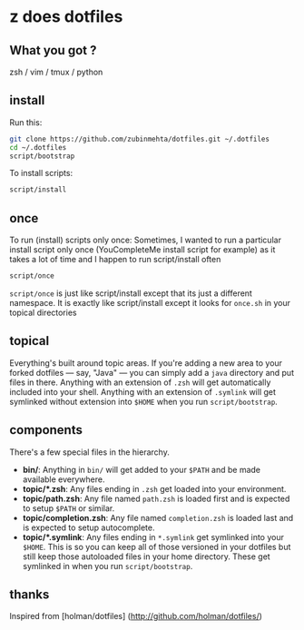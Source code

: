# z does dotfiles

## What you got ?

zsh / vim / tmux / python

## install

Run this:

```sh
git clone https://github.com/zubinmehta/dotfiles.git ~/.dotfiles
cd ~/.dotfiles
script/bootstrap
```

To install scripts:

```sh
script/install
```

## once

To run (install) scripts only once: 
Sometimes, I wanted to run a particular install script only once 
(YouCompleteMe install script for example) as it takes a lot of time 
and I happen to run script/install often

```sh
script/once
```

`script/once` is just like script/install except that its just a different namespace. 
It is exactly like script/install except it looks for `once.sh` in your topical directories


## topical

Everything's built around topic areas. If you're adding a new area to your
forked dotfiles — say, "Java" — you can simply add a `java` directory and put
files in there. Anything with an extension of `.zsh` will get automatically
included into your shell. Anything with an extension of `.symlink` will get
symlinked without extension into `$HOME` when you run `script/bootstrap`.


## components

There's a few special files in the hierarchy.

- **bin/**: Anything in `bin/` will get added to your `$PATH` and be made
  available everywhere.
- **topic/\*.zsh**: Any files ending in `.zsh` get loaded into your
  environment.
- **topic/path.zsh**: Any file named `path.zsh` is loaded first and is
  expected to setup `$PATH` or similar.
- **topic/completion.zsh**: Any file named `completion.zsh` is loaded
  last and is expected to setup autocomplete.
- **topic/\*.symlink**: Any files ending in `*.symlink` get symlinked into
  your `$HOME`. This is so you can keep all of those versioned in your dotfiles
  but still keep those autoloaded files in your home directory. These get
  symlinked in when you run `script/bootstrap`.

## thanks

Inspired from [holman/dotfiles] (http://github.com/holman/dotfiles/)

